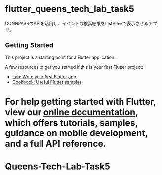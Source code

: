 # flutter_queens_tech_lab_task5

CONNPASSのAPIを活用し、イベントの検索結果をListViewで表示させるアプリ。

## Getting Started

This project is a starting point for a Flutter application.

A few resources to get you started if this is your first Flutter project:

- [Lab: Write your first Flutter app](https://flutter.dev/docs/get-started/codelab)
- [Cookbook: Useful Flutter samples](https://flutter.dev/docs/cookbook)

For help getting started with Flutter, view our
[online documentation](https://flutter.dev/docs), which offers tutorials,
samples, guidance on mobile development, and a full API reference.
=======
# Queens-Tech-Lab-Task5
